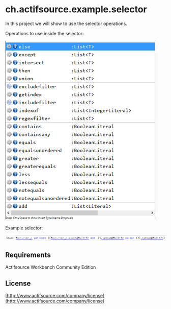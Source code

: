 # ch.actifsource.example.selector
In this project we will show to use the selector operations.


Operations to use inside the selector:

![Operations](images/selectoroperations.png)


Example selector:

![Selector](images/selector.png)


## Requirements
Actifsource  Workbench Community Edition

## License
[http://www.actifsource.com/company/license](http://www.actifsource.com/company/license)